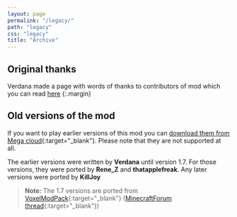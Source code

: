 ```yaml
---
layout: page
permalink: "/legacy/"
path: "legacy"
css: "legacy"
title: "Archive"
---
```

## Original thanks
Verdana made a page with words of thanks to contributors of mod which you can read [here](thanks)
{:.margin}

## Old versions of the mod
If you want to play earlier versions of this mod you can [download them from Mega cloud](https://mega.nz/#F!NYJQGILa!X70azQPM_psKwpBPW2EleQ){:target="_blank"}. Please note that they are not supported at all.

The earlier versions were written by **Verdana** until version 1.7. For those versions, they were ported by **Rene_Z** and **thatapplefreak**. Any later versions were ported by **KillJoy**

> **Note:** The 1.7 versions are ported from [VoxelModPack](http://voxelmodpack.com/modpacks.html){:target="_blank"} ([MinecraftForum thread](https://www.minecraftforum.net/forums/mapping-and-modding-java-edition/minecraft-mods/2178137-mine-little-pony-friendship-is-crafting-v1-7-10-1){:target="_blank"})
